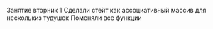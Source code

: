 Занятие вторник 1
Сделали стейт как ассоциативный массив для несколькиз тудушек
Поменяли все функции
